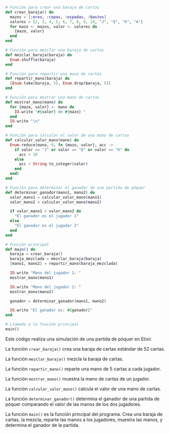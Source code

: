 ```elixir
# Función para crear una baraja de cartas
def crear_baraja() do
  mazos = [:oros, :copas, :espadas, :bastos]
  valores = [2, 3, 4, 5, 6, 7, 8, 9, 10, "J", "Q", "K", "A"]
  for mazo <- mazos, valor <- valores do
    {mazo, valor}
  end
end

# Función para mezclar una baraja de cartas
def mezclar_baraja(baraja) do
  Enum.shuffle(baraja)
end

# Función para repartir una mano de cartas
def repartir_mano(baraja) do
  [Enum.take(baraja, 5), Enum.drop(baraja, 5)]
end

# Función para mostrar una mano de cartas
def mostrar_mano(mano) do
  for {mazo, valor} <- mano do
    IO.write "#{valor} de #{mazo} "
  end
  IO.write "\n"
end

# Función para calcular el valor de una mano de cartas
def calcular_valor_mano(mano) do
  Enum.reduce(mano, 0, fn {mazo, valor}, acc ->
    if valor == "J" or valor == "Q" or valor == "K" do
      acc + 10
    else
      acc + String.to_integer(valor)
    end
  end)
end

# Función para determinar el ganador de una partida de póquer
def determinar_ganador(mano1, mano2) do
  valor_mano1 = calcular_valor_mano(mano1)
  valor_mano2 = calcular_valor_mano(mano2)

  if valor_mano1 > valor_mano2 do
    "El ganador es el jugador 1"
  else
    "El ganador es el jugador 2"
  end
end

# Función principal
def main() do
  baraja = crear_baraja()
  baraja_mezclada = mezclar_baraja(baraja)
  [mano1, mano2] = repartir_mano(baraja_mezclada)

  IO.write "Mano del jugador 1: "
  mostrar_mano(mano1)

  IO.write "Mano del jugador 2: "
  mostrar_mano(mano2)

  ganador = determinar_ganador(mano1, mano2)

  IO.write "El ganador es: #{ganador}"
end

# Llamada a la función principal
main()
```

Este código realiza una simulación de una partida de póquer en Elixir.

La función `crear_baraja()` crea una baraja de cartas estándar de 52 cartas.

La función `mezclar_baraja()` mezcla la baraja de cartas.

La función `repartir_mano()` reparte una mano de 5 cartas a cada jugador.

La función `mostrar_mano()` muestra la mano de cartas de un jugador.

La función `calcular_valor_mano()` calcula el valor de una mano de cartas.

La función `determinar_ganador()` determina el ganador de una partida de póquer comparando el valor de las manos de los dos jugadores.

La función `main()` es la función principal del programa. Crea una baraja de cartas, la mezcla, reparte las manos a los jugadores, muestra las manos, y determina el ganador de la partida.
